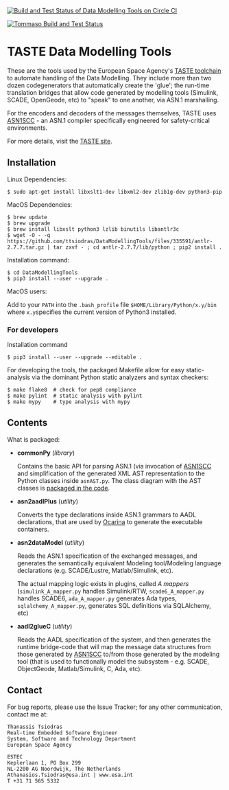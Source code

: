 [![Build and Test Status of Data Modelling Tools on Circle CI](https://circleci.com/gh/ttsiodras/DataModellingTools.svg?&style=shield&circle-token=9df10d36b6b4ccd923415a5890155b7bf54b95c5)](https://circleci.com/gh/ttsiodras/DataModellingTools/tree/master)

[![Tommaso Build and Test Status](https://circleci.com/gh/tfabbri/DataModellingTools.svg?style=svg)](https://circleci.com/gh/tfabbri/DataModellingTools/tree/vdm-b-mapper)

TASTE Data Modelling Tools
==========================

These are the tools used by the European Space Agency's [TASTE toolchain](https://taste.tuxfamily.org/)
to automate handling of the Data Modelling. They include more than two
dozen codegenerators that automatically create the 'glue'; the run-time translation
bridges that allow code generated by modelling tools (Simulink, SCADE, OpenGeode, etc)
to "speak" to one another, via ASN.1 marshalling.

For the encoders and decoders of the messages
themselves, TASTE uses [ASN1SCC](https://github.com/ttsiodras/asn1scc) - an ASN.1
compiler specifically engineered for safety-critical environments.

For more details, visit the [TASTE site](https://taste.tuxfamily.org/).

Installation
------------

Linux Dependencies:

    $ sudo apt-get install libxslt1-dev libxml2-dev zlib1g-dev python3-pip

MacOS Dependencies:

    $ brew update
    $ brew upgrade
    $ brew install libxslt python3 lzlib binutils libantlr3c
    $ wget -O - -q https://github.com/ttsiodras/DataModellingTools/files/335591/antlr-2.7.7.tar.gz | tar zxvf - ; cd antlr-2.7.7/lib/python ; pip2 install . 

Installation command:

    $ cd DataModellingTools
    $ pip3 install --user --upgrade .

MacOS users:

Add to your `PATH` into the `.bash_profile` file `$HOME/Library/Python/x.y/bin` where `x.y`specifies the current version of Python3 installed.

### For developers

Installation command

    $ pip3 install --user --upgrade --editable .

For developing the tools, the packaged Makefile allow for easy static-analysis
via the dominant Python static analyzers and syntax checkers:

    $ make flake8  # check for pep8 compliance
    $ make pylint  # static analysis with pylint
    $ make mypy    # type analysis with mypy

Contents
--------

What is packaged:

- **commonPy** (*library*)

    Contains the basic API for parsing ASN.1 (via invocation of
    [ASN1SCC](https://github.com/ttsiodras/asn1scc) and simplification of the generated XML AST representation to the Python classes inside `asnAST.py`. The class diagram with the AST classes is [packaged in the code](dmt/commonPy/asnAST.py#L42).

- **asn2aadlPlus** (*utility*)

    Converts the type declarations inside ASN.1 grammars to AADL
    declarations, that are used by [Ocarina](https://github.com/OpenAADL/ocarina)
    to generate the executable containers.

- **asn2dataModel** (*utility*)

    Reads the ASN.1 specification of the exchanged messages, and generates
    the semantically equivalent Modeling tool/Modeling language declarations
    (e.g. SCADE/Lustre, Matlab/Simulink, etc).

    The actual mapping logic exists in plugins, called *A mappers*
    (`simulink_A_mapper.py` handles Simulink/RTW, `scade6_A_mapper.py`
    handles SCADE6, `ada_A_mapper.py` generates Ada types,
    `sqlalchemy_A_mapper.py`, generates SQL definitions via SQLAlchemy, etc)

- **aadl2glueC** (*utility*)

    Reads the AADL specification of the system, and then generates the runtime
    bridge-code that will map the message data structures from those generated
    by [ASN1SCC](https://github.com/ttsiodras/asn1scc) to/from those generated
    by the modeling tool (that is used to functionally model the subsystem -
    e.g. SCADE, ObjectGeode, Matlab/Simulink, C, Ada, etc).

Contact
-------

For bug reports, please use the Issue Tracker; for any other communication,
contact me at:

    Thanassis Tsiodras
    Real-time Embedded Software Engineer
    System, Software and Technology Department
    European Space Agency

    ESTEC
    Keplerlaan 1, PO Box 299
    NL-2200 AG Noordwijk, The Netherlands
    Athanasios.Tsiodras@esa.int | www.esa.int
    T +31 71 565 5332
